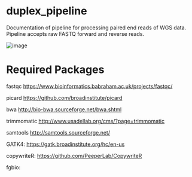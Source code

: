# duplex_pipeline

Documentation of pipeline for processing paired end reads of WGS data. Pipeline accepts raw FASTQ forward and reverse reads.

![image](https://user-images.githubusercontent.com/92883998/153476648-7e32a101-b974-4540-a137-ad8dd9e7a704.png)


# Required Packages

fastqc https://www.bioinformatics.babraham.ac.uk/projects/fastqc/

picard https://github.com/broadinstitute/picard

bwa http://bio-bwa.sourceforge.net/bwa.shtml

trimmomatic http://www.usadellab.org/cms/?page=trimmomatic

samtools http://samtools.sourceforge.net/

GATK4: https://gatk.broadinstitute.org/hc/en-us

copywriteR: https://github.com/PeeperLab/CopywriteR

fgbio:



